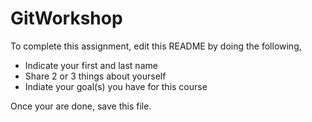 # GitWorkshop

To complete this assignment, edit this README by doing the following, 

- Indicate your first and last name
- Share 2 or 3 things about yourself
- Indiate your goal(s) you have for this course

Once your are done, save this file.
